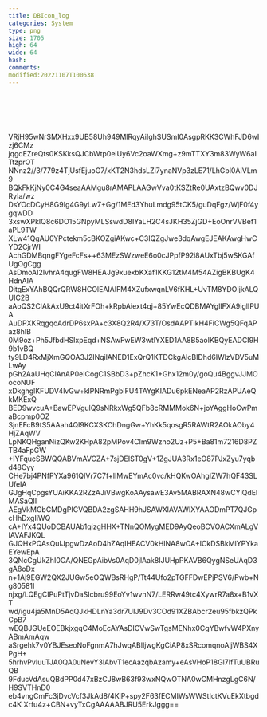 ```yaml
---
title: DBIcon_log
categories: System
type: png
size: 1705
high: 64
wide: 64
hash: 
comments: 
modified:20221107T100638
---
```

![DBIcon_log][1]

[1]: data:image/png;base64,iVBORw0KGgoAAAANSUhEUgAAAEAAAABACAYAAACqaXHeAAAGcElEQVR4nO2bW3AT
VRjH95wNrSMXHxx9UB58Uh949MlRqyAiIghSUSmI0AsgpRKK3CWhFJD6wIzj6CMz
jqgdEZreQts0KSKksQJCbWtp0elUy6Vc2oaWXmg+z9mTTXY3m83WyW6aITtzprOT
NNnz2//3/779z4TjUsfEjuoG7/xKT2N3hdsLZi7ynaNVp3zLE71/LhGbl0AIVLm9
BQkFkKjNy0C4G4seaAAMgu8rAMAPLAAGwVva0tKSZtRe0UAxtzBQwv0DJRyIa/wz
DsYOcDCyH8G9Ig4G9yLw7+Gg/1MEd3YhuLmdg95tCK5/guDqFgz/WjF0f4ygqwDD
3xswXPkIQ8c6DO15GNpyMLSswdD8IYaLH2C4sJKH35ZjGD+EoOnrVVBef1aPL9TW
XLw41QgAU0YPctekm5cBKOZgiAKwc+C3IQZgJwe3dqAwgEJEAKAwgHwCYD2CjrWI
AchGDMBqngFYgeFcFs++63MEzSWzweE6o0cJPpfP92i8AUxTbj5wSKGAfUgOgCgg
AsDmoAI2IvhrA4qugFW8HEAJg9xuexbKXaf1KKG12tM4M54AZigBKBUgK4HdnAIA
DitgExYAhBQQrQRW8HCOlEAIAIFM4XZufxwqnLV6fKHL+UvTM8YDOIjkALQUIC2B
aAoQS2ClAkAxU9ct4itXrFOh+kRpbAiext4qj+85YwEcQDBMAYglIFXA9iglIPUA
AuDPXKRqgqoAdrDP6sxPA+c3X8Q2R4/X73T/OsdAAPTikH4FiCWg5QFqAPaz8hIB
0M9oz+Ph5JfbdHSIxpEqd+NSAwFwEW3wtlYXED1AA8B5aoIKBQyEADCI9H9b1vBQ
ty9LD4RxMjXmGQOA3J2INqilANED1ExQrQ1KTDCkgAIcBIDhd6IWlzVDV5uMLwAy
pGh2AaUHqClAnAP0eICogC1SBbD3+pZhcK1+Ghx12m0y/goQu4BggvJJMOocoNUF
xDkghglKFUDV4lvGw+klPNRmPgblFU4TAYgKIADu6pkENeaAP2RzAPUAeQkMKExQ
BED9wvcuA+BawEPVgulQ9sNRkxWg5QFb8cRMMMok6N+joYAggHoCwPmaBcpmp0OZ
SjnEFcB9tS5AAah4QI9KCXSKChDngGw+YhKk5qosgR5RAWtR2AOkAOby4HjZAqWV
LpNKQHganNizQKw2KHpA82pMPov4Clm9Wzno2Uz+P5+Ba81m7216D8PZTB4aFpGW
+IYFqucSBWQQABVmAVCZA+7sjDEIST0gV+1ZgJUA3Rx1eO87PJxZyu7yqbd48Cyy
CHe7bj4PNfPYXa961QIVr7C7f+IlMwEYmAc0vc/kHQKwOAhgIZW7hQF43SLUfeIA
GJgHqCpgsYUAiKKA2RZzAJiVBwgKoAAysawE3Av5MABRAXN48wCYlQdElMASaQlI
AEgVkMGbCMDgPICVQBDA2zgSAHH9hJSAWXlAVAWIXYAAODmPT7QJGpcHhDxgIiWQ
cA+IYx4QUoDCBAUAb1qizgHHX+TNnQOMygMED9AyQeoBCVOACXmALgVIAVAFJKQL
GJQHxPQAsQuIJpgwDzAoD4hZAqIHEACV0kHINA8wOA+ICkDSBkMlYPYkaEYewEpA
3QNcCgUkZhI0OA/QNEGpAibVs0AqD0jlAak8IJUHpPKAVB6QygNSeUAqD3gA8oDx
n+1Aj9EGW2QX2JUGw5eOQWBsRHgP/Tt44Ufo2pTGFFDwEPjPSV6/Pwb+Ng80581I
njxg/LQEgCIPuPtTjvDaSIcbru99EoYv1wvnN7/LERRw49tc4XywrR7a8x+B1vXT
wd/igu4ja5MnD5AqQJkHDLnYa3dr7UIJ9Dv3COd91XZBAbcr2eu95fbkzQPkCpB7
wEQBJGUeEOEBkjxgqC4MoEcAYAsDICVwSwTgsMENhx0CgYBwfvW4PXnyABmAmAqw
aSrgehk7v0YBJEseoNoFgnmA7hJwqABIljwgKgCiAP8xSRcomqnoAljWBS4XPgH+
5hrhvPvIuuTJA0QA0uNevY3lAbvT1ecAazqbAzamy+eAsVHoP18Gl7IfTuUBRuQB
9FducVdAsuQBdPP0d47xBzCJ8wB63f93wxNQwOTNA0wCMHnzgLgC6N/H9SVTHnD0
eb4vngCmFc3jDvcVcf3JkAd8/4KlP+spy2F63fECMIWsWWStIctKVuEkXtbgdc4K
Xrfu4z+CBN+vyTxCgAAAAABJRU5ErkJggg==
